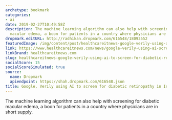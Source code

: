 ```yaml
---
archetype: bookmark
categories:
- ai
date: 2019-02-27T10:49:58Z
description: The machine learning algorithm can also help with screening for diabetic
  macular edema, a boon for patients in a country where physicians are in short supply.
dropmark.editURL: http://radhikan.dropmark.com/616548/18093552
featuredImage: /img/content/post/healthcareitnews-google-verily-using-ai-to-screen-for-diabetic-retinopathy-in-india.png
link: https://www.healthcareitnews.com/news/google-verily-using-ai-screen-diabetic-retinopathy-india
linkBrand: healthcareitnews.com
slug: healthcareitnews-google-verily-using-ai-to-screen-for-diabetic-retinopathy-in-india
socialScore: 15
socialScoreSimulated: true
source:
  name: Dropmark
  apiendpoint: https://shah.dropmark.com/616548.json
title: Google, Verily using AI to screen for diabetic retinopathy in India
---
```

The machine learning algorithm can also help with screening for diabetic macular edema, a boon for patients in a country where physicians are in short supply.